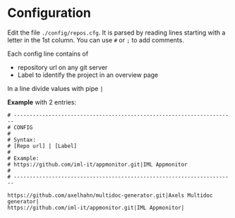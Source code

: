 # Configuration #

Edit the file `./config/repos.cfg`.
It is parsed by reading lines starting with a letter in the 1st column. 
You can use `#` or `;` to add comments.

Each config line contains of
* repository url on any git server
* Label to identify the project in an overview page

In a line divide values with pipe `|`

**Example** with 2 entries:

```
# ----------------------------------------------------------------------
# CONFIG
#
# Syntax:
# [Repo url] | [Label]
#
# Example:
# https://github.com/iml-it/appmonitor.git|IML Appmonitor
#
# ----------------------------------------------------------------------

https://github.com/axelhahn/multidoc-generator.git|Axels Multidoc generator|
https://github.com/iml-it/appmonitor.git|IML Appmonitor|

```
